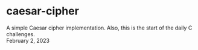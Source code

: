 # caesar-cipher
A simple Caesar cipher implementation. Also, this is the start of the daily C challenges.<br>February 2, 2023
